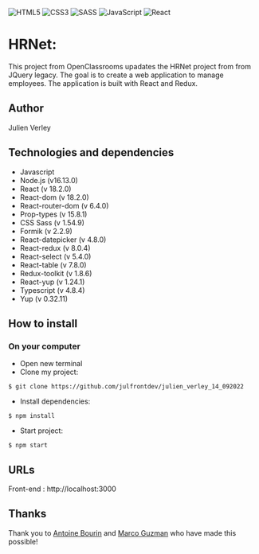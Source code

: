 ![HTML5](https://img.shields.io/badge/html5-%23E34F26.svg?style=for-the-badge&logo=html5&logoColor=white) ![CSS3](https://img.shields.io/badge/css3-%231572B6.svg?style=for-the-badge&logo=css3&logoColor=white) ![SASS](https://img.shields.io/badge/SASS-hotpink.svg?style=for-the-badge&logo=SASS&logoColor=white) ![JavaScript](https://img.shields.io/badge/javascript-%23323330.svg?style=for-the-badge&logo=javascript&logoColor=%23F7DF1E) ![React](https://img.shields.io/badge/react-%2320232a.svg?style=for-the-badge&logo=react&logoColor=%2361DAFB)

# HRNet:

This project from OpenClassrooms upadates the HRNet project from from JQuery legacy. The goal is to create a web application to manage employees. The application is built with React and Redux.

## Author

Julien Verley

## Technologies and dependencies

- Javascript
- Node.js (v16.13.0)
- React (v 18.2.0)
- React-dom (v 18.2.0)
- React-router-dom (v 6.4.0)
- Prop-types (v 15.8.1)
- CSS Sass (v 1.54.9)
- Formik (v 2.2.9)
- React-datepicker (v 4.8.0)
- React-redux (v 8.0.4)
- React-select (v 5.4.0)
- React-table (v 7.8.0)
- Redux-toolkit (v 1.8.6)
- React-yup (v 1.24.1)
- Typescript (v 4.8.4)
- Yup (v 0.32.11)

## How to install

### On your computer

- Open new terminal
- Clone my project:

```console
$ git clone https://github.com/julfrontdev/julien_verley_14_092022

```

- Install dependencies:

```console
$ npm install
```

- Start project:

```console
$ npm start
```

## URLs

Front-end : http://localhost:3000

## Thanks

Thank you to [Antoine Bourin](https://github.com/AntoineBourin) and [Marco Guzman](https://github.com/Marcoguzman211) who have made this possible!
